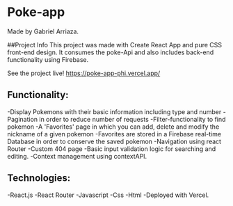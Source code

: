# Poke-app 

Made by Gabriel Arriaza.

##Project Info
This project was made with Create React App and pure CSS front-end design. It consumes the poke-Api and also includes back-end functionality using Firebase.

See the project live! https://poke-app-phi.vercel.app/

## Functionality: 

-Display Pokemons with their basic information including type and number
-Pagination in order to reduce number of requests
-Filter-functionality to find pokemon
-A 'Favorites' page in which you can add, delete and modify the nickname of a given pokemon
-Favorites are stored in a Firebase real-time Database in order to conserve the saved pokemon
-Navigation using react Router
-Custom 404 page
-Basic input validation logic for searching and editing.
-Context management using contextAPI.

## Technologies:

-React.js
-React Router
-Javascript
-Css
-Html
-Deployed with Vercel.
